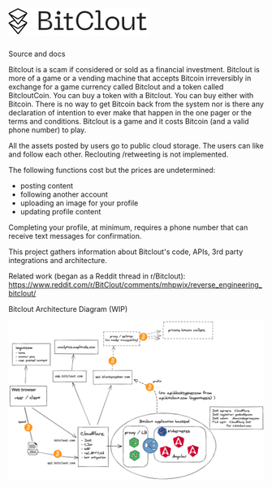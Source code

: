 # ![$BitClout](assets/img/camelcase_logo.svg)
Source and docs

Bitclout is a scam if considered or sold as a financial investment.  Bitclout is more of a game or a vending machine that accepts Bitcoin irreversibly in exchange for a game currency called Bitclout and a token called BitcloutCoin.  You can buy a token with a Bitclout.  You can buy either with Bitcoin.  There is no way to get Bitcoin back from the system nor is there any declaration of intention to ever make that happen in the one pager or the terms and conditions.  Bitclout is a game and it costs Bitcoin (and a valid phone number) to play.

All the assets posted by users go to public cloud storage.  The users can like and follow each other.  Reclouting /retweeting is not implemented.

The following functions cost but the prices are undetermined:
- posting content
- following another account
- uploading an image for your profile
- updating profile content


Completing your profile, at minimum, requires a phone number that can receive text messages for confirmation.

This project gathers information about Bitclout's code, APIs, 3rd party integrations and architecture.

Related work (began as a Reddit thread in r/Bitclout):
https://www.reddit.com/r/BitClout/comments/mhpwjx/reverse_engineering_bitclout/

Bitclout Architecture Diagram (WIP)

![Bitclout Architecture](bitclout-arch-diagram-2021-04-08.png)

